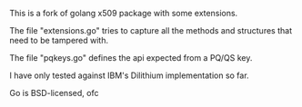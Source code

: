 This is a fork of golang x509 package with some extensions.

The file "extensions.go" tries to capture all the methods and structures that need to be tampered with.

The file "pqkeys.go" defines the api expected from a PQ/QS key.

I have only tested against IBM's Dilithium implementation so far.

Go is BSD-licensed, ofc
